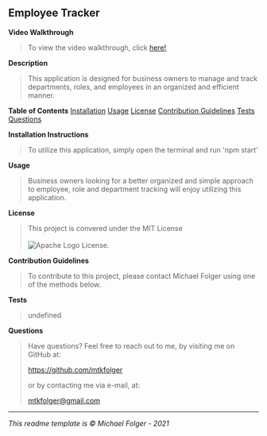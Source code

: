 **Employee Tracker**
---
**Video Walkthrough**
>To view the video walkthrough, click <a href="https://www.google.com" target="_blank">here!</a>

**Description**
>This application is designed for business owners to manage and track departments, roles, and  employees in an organized and efficient manner.

**Table of Contents** 
[Installation](#Installation)
[Usage](#Usage)
[License](#License)
[Contribution Guidelines](#Contribution)
[Tests](#Tests)
[Questions](#Questions)

**Installation Instructions** <a name="Installation"></a>
>To utilize this application, simply open the terminal and run  'npm start'

**Usage <a name="Usage"></a>**
>Business owners looking for a better organized and simple approach to employee, role and department tracking will enjoy utilizing this application.

**License** <a name="License"></a>
>This project is convered under the MIT License <br><br>![Apache Logo](https://badgen.net/badge/Licencse/MIT/red?icon=github) License.


**Contribution Guidelines** <a name="Contribution"></a>
>To contribute to this project, please contact Michael Folger using one of the methods below.

**Tests** <a name="Tests"></a>
>undefined

**Questions** <a name="Questions"></a>
>Have questions? Feel free to reach out to me, by visiting me on GitHub at:
>
>https://github.com/mtkfolger
>
>or by contacting me via e-mail, at:
>
>mtkfolger@gmail.com

---
*This readme template is © Michael Folger - 2021*
